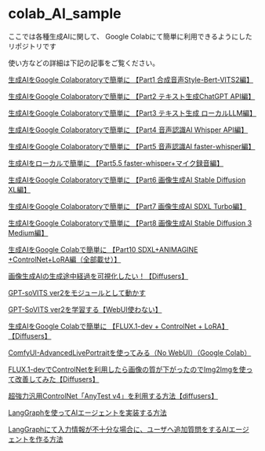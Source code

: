 # colab_AI_sample

ここでは各種生成AIに関して、
Google Colabにて簡単に利用できるようにしたリポジトリです　

使い方などの詳細は下記の記事をご覧ください。


[生成AIをGoogle Colaboratoryで簡単に 【Part1 合成音声Style-Bert-VITS2編】](https://zenn.dev/asap/articles/7bdb20dcb5cc56)

[生成AIをGoogle Colaboratoryで簡単に  【Part2 テキスト生成ChatGPT API編】](https://zenn.dev/asap/articles/f410dd5d407652)

[生成AIをGoogle Colaboratoryで簡単に  【Part3 テキスト生成 ローカルLLM編】](https://zenn.dev/asap/articles/8c3d5164d14f6e)

[生成AIをGoogle Colaboratoryで簡単に  【Part4 音声認識AI Whisper API編】](https://zenn.dev/asap/articles/ecaa5631e42195)

[生成AIをGoogle Colaboratoryで簡単に  【Part5 音声認識AI faster-whisper編】](https://zenn.dev/asap/articles/ba8fcb1880165e)

[生成AIをローカルで簡単に  【Part5.5 faster-whisper+マイク録音編】](https://zenn.dev/asap/articles/2c0d421e68ef16)

[生成AIをGoogle Colaboratoryで簡単に 【Part6 画像生成AI Stable Diffusion XL編】](https://zenn.dev/asap/articles/e4791be54f90ce)

[生成AIをGoogle Colaboratoryで簡単に 【Part7 画像生成AI SDXL Turbo編】](https://zenn.dev/asap/articles/ed58a6899c1c26)

[生成AIをGoogle Colaboratoryで簡単に 【Part8 画像生成AI Stable Diffusion 3 Medium編】](https://zenn.dev/asap/articles/6f6ca9aa0513d8)

[生成AIをGoogle Colabで簡単に 【Part10 SDXL+ANIMAGINE +ControlNet+LoRA編（全部載せ）】](https://zenn.dev/asap/articles/aa856819e2a722)

[画像生成AIの生成途中経過を可視化したい！【Diffusers】](https://zenn.dev/asap/articles/7940b17be86da7)

[GPT-soVITS ver2をモジュールとして動かす](https://zenn.dev/asap/articles/964a7d863d8896)

[GPT-SoVITS ver2を学習する【WebUI使わない】](https://zenn.dev/asap/articles/e64c6fce28e0f0)

[生成AIをGoogle Colabで簡単に 【FLUX.1-dev + ControlNet + LoRA】【Diffusers】](https://zenn.dev/asap/articles/e4c199cecf1836)

[ComfyUI-AdvancedLivePortraitを使ってみる（No WebUI）（Google Colab）](https://zenn.dev/asap/articles/c0a1b82a10f0e2)

[FLUX.1-devでControlNetを利用したら画像の質が下がったのでImg2Imgを使って改善してみた【Diffusers】](https://zenn.dev/asap/articles/912d6de879d006)

[超強力汎用ControlNet「AnyTest v4」を利用する方法【diffusers】](https://zenn.dev/asap/articles/c08dffa41bec03)

[LangGraphを使ってAIエージェントを実装する方法](https://zenn.dev/asap/articles/5da9cf01703a47)

[LangGraphにて入力情報が不十分な場合に、ユーザへ追加質問をするAIエージェントを作る方法](https://zenn.dev/asap/articles/03548f844efe6f)

